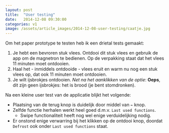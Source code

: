```yaml
---
layout: post
title:  "User testing"
date:   2014-12-08 09:30:00
categories: v1
image: /assets/article_images/2014-12-08-user-testing/caatje.jpg
---
```


Om het paper prototype te testen heb ik een drietal tests gemaakt:

1. Je hebt een bevroren stuk vlees. Ontdooi dit stuk vlees en gebruik de app om de magnetron te bedienen. Op de verpakking staat dat het vlees 11 minuten moet ontdooien.
2. Haal het - inmiddels ontdooide - vlees eruit en warm nu nog een stuk vlees op, dat ook 11 minuten moet ontdooien.
3. Je wilt ijsbrokjes ontdooien. _Net na het aanklikken van de optie_: __Oeps__, dit zijn geen ijsbrokjes: het is brood (je bent stomdronken). 

Na een kleine user test van de applicatie blijkt het volgende:

- Plaatsing van de terug knop is duidelijk door middel van `←` knop.
- Zelfde functie herhalen werkt heel goed d.m.v. `Last used functions`.
    + Swipe functionaliteit heeft nog wel enige verduidelijking nodig.
- Er onstond enige verwarring bij het klikken op de ontdooi knop, doordat `Defrost` ook onder `Last used functions` staat.
